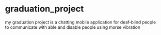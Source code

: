 # graduation_project

my graduation project is a chatting mobile application for deaf-blind people to communicate with able and disable people using morse vibration
